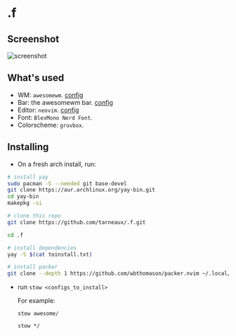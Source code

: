 # .f

## Screenshot
![screenshot](https://user-images.githubusercontent.com/62650051/207384869-1aa9359b-2b9f-463f-8d27-d67be9812d3b.png)

## What's used
- WM: `awesomewm`. [config](awesome/.config/awesome)
- Bar: the awesomewm bar. [config](awesome/.config/awesome)
- Editor: `neovim`. [config](neovim/.config/nvim)
- Font: `BlexMono Nerd Font`.
- Colorscheme: `gruvbox`.


## Installing
- On a fresh arch install, run:
```bash
# install yay
sudo pacman -S --needed git base-devel
git clone https://aur.archlinux.org/yay-bin.git
cd yay-bin
makepkg -si

# clone this repo
git clone https://github.com/tarneaux/.f.git

cd .f

# install dependencies
yay -S $(cat toinstall.txt)

# install packer
git clone --depth 1 https://github.com/wbthomason/packer.nvim ~/.local/share/nvim/site/pack/packer/start/packer.nvim
```
- run `stow <configs_to_install>`

  For example:

  `stow awesome/`

  `stow */`


